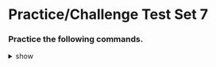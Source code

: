 
# Practice/Challenge Test Set 7

### Practice the following commands.

<details><summary>show</summary>
<p>
  
```bash

# Deployment autoscale
k auto-scale deployment dep-name --min=3 --max=6 --cpu-percent=80

----

# No. of nodes in ready status
k descibe nodes | grep ready | wc -l > text.txt

----

#


----

#


----

# Create a pod with labels
k run <pod_name> --image=redis:alpine -l tier=redis
k describe pod <pod_name>

----

# Create pod in namespace
k create namesapce <namepsace_name>
k run <pod_name> --image=<img_name>:alpine -n <ns_name>

----

# Create pod and expose port
k run my-pod --image=nginx
k expose pod my-pod --name=my-service --port=8080 --target-port=8080



```

</p>
</details>
